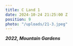 ```yaml
---
title: C Land 1
date: 2024-10-24 21:25:00 Z
position: 9
photo: "/uploads/21-3.jpeg"
---
```


***2022, Mountain Gardens***